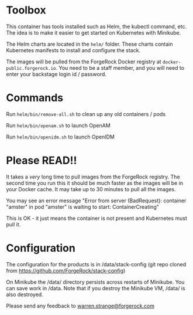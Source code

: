 # Toolbox

This container has tools installed such as Helm, the kubectl command, etc. The idea
is to make it easier to get started on Kubernetes with Minikube.

The Helm charts are located in the `helm/` folder. These charts contain
Kubernetes manifests to install and configure the stack.

The images will be pulled from the ForgeRock Docker registry at `docker-public.forgerock.io`.
You need to be a staff member, and you will need to enter your backstage login id / password.

# Commands

Run `helm/bin/remove-all.sh` to clean up any old containers / pods

Run `helm/bin/openam.sh` to launch OpenAM 

Run `helm/bin/openidm.sh` to launch OpenIDM
 
# Please READ!!

It takes a *very* long time to pull images from the ForgeRock registry. The second
time you run this it should be much faster as the images will be in your Docker cache.
It may take up to 30 minutes to pull all the images.

You may see an error message "Error from server (BadRequest): container "amster" in pod "amster" is waiting to start: ContainerCreating"

This is OK - it just means the container is not present and Kubernetes must pull it. 

# Configuration
 
The configuration for the products is in /data/stack-config (git repo cloned from
https://github.com/ForgeRock/stack-config)

On Minikube the /data/ directory persists across restarts of Minikube. You can save 
work in /data. Note that if you destroy the Minikube VM, /data/ is also destroyed. 

Please send any feedback to warren.strange@forgerock.com
